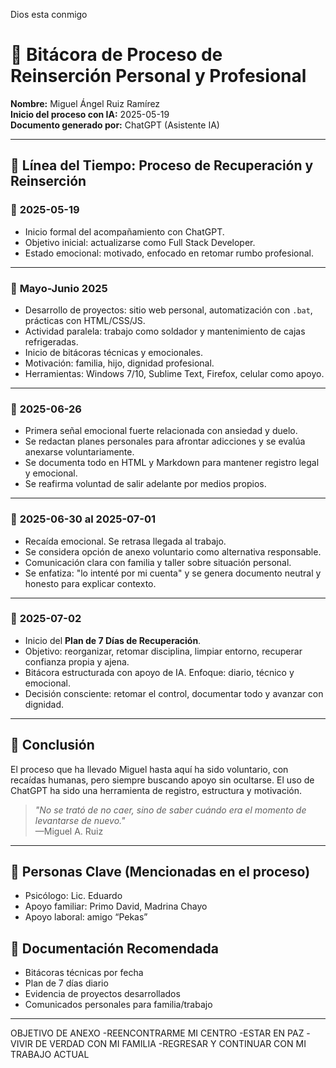 ﻿Dios esta conmigo

# 🧠 Bitácora de Proceso de Reinserción Personal y Profesional
**Nombre:** Miguel Ángel Ruiz Ramírez  
**Inicio del proceso con IA:** 2025-05-19  
**Documento generado por:** ChatGPT (Asistente IA)  

---

## 📅 Línea del Tiempo: Proceso de Recuperación y Reinserción

### 🔹 **2025-05-19**
- Inicio formal del acompañamiento con ChatGPT.
- Objetivo inicial: actualizarse como Full Stack Developer.
- Estado emocional: motivado, enfocado en retomar rumbo profesional.

---

### 🔹 **Mayo-Junio 2025**
- Desarrollo de proyectos: sitio web personal, automatización con `.bat`, prácticas con HTML/CSS/JS.
- Actividad paralela: trabajo como soldador y mantenimiento de cajas refrigeradas.
- Inicio de bitácoras técnicas y emocionales.
- Motivación: familia, hijo, dignidad profesional.
- Herramientas: Windows 7/10, Sublime Text, Firefox, celular como apoyo.

---

### 🔹 **2025-06-26**
- Primera señal emocional fuerte relacionada con ansiedad y duelo.
- Se redactan planes personales para afrontar adicciones y se evalúa anexarse voluntariamente.
- Se documenta todo en HTML y Markdown para mantener registro legal y emocional.
- Se reafirma voluntad de salir adelante por medios propios.

---

### 🔹 **2025-06-30 al 2025-07-01**
- Recaída emocional. Se retrasa llegada al trabajo.
- Se considera opción de anexo voluntario como alternativa responsable.
- Comunicación clara con familia y taller sobre situación personal.
- Se enfatiza: "lo intenté por mi cuenta" y se genera documento neutral y honesto para explicar contexto.

---

### 🔹 **2025-07-02**
- Inicio del **Plan de 7 Días de Recuperación**.
- Objetivo: reorganizar, retomar disciplina, limpiar entorno, recuperar confianza propia y ajena.
- Bitácora estructurada con apoyo de IA. Enfoque: diario, técnico y emocional.
- Decisión consciente: retomar el control, documentar todo y avanzar con dignidad.

---

## 🔐 Conclusión
El proceso que ha llevado Miguel hasta aquí ha sido voluntario, con recaídas humanas, pero siempre buscando apoyo sin ocultarse. El uso de ChatGPT ha sido una herramienta de registro, estructura y motivación.

> _"No se trató de no caer, sino de saber cuándo era el momento de levantarse de nuevo."_  
> —Miguel A. Ruiz

---

## 👥 Personas Clave (Mencionadas en el proceso)
- Psicólogo: Lic. Eduardo  
- Apoyo familiar: Primo David, Madrina Chayo  
- Apoyo laboral: amigo “Pekas”  

## 📂 Documentación Recomendada
- Bitácoras técnicas por fecha  
- Plan de 7 días diario  
- Evidencia de proyectos desarrollados  
- Comunicados personales para familia/trabajo  

---

OBJETIVO DE ANEXO
-REENCONTRARME MI CENTRO
-ESTAR EN PAZ 
-VIVIR DE VERDAD CON MI FAMILIA
-REGRESAR Y CONTINUAR CON MI TRABAJO ACTUAL 